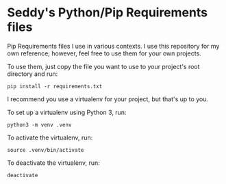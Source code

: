 # Seddy's Python/Pip Requirements files

Pip Requirements files I use in various contexts. I use this repository for my
own reference; however, feel free to use them for your own projects.

To use them, just copy the file you want to use to your project's root directory
and run:

```
pip install -r requirements.txt
```

I recommend you use a virtualenv for your project, but that's up to you.

To set up a virtualenv using Python 3, run:

```
python3 -m venv .venv
```

To activate the virtualenv, run:

```
source .venv/bin/activate
```

To deactivate the virtualenv, run:

```
deactivate
```


